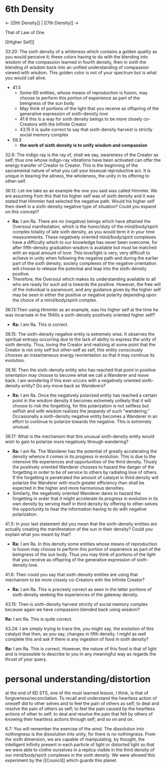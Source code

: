 # 6th Density
<- [[5th Density]] | [[7th Density]] ->

That of Law of One

[[Higher Self]]

33.20: The sixth density of a whiteness which contains a golden quality as you would perceive it; these colors having to do with the blending into wisdom of the compassion learned in fourth density, then in sixth the blending of wisdom back into an unified understanding of compassion viewed with wisdom. This golden color is not of your spectrum but is what you would call alive.

- 41.5
	- Some 6D entities, whose means of reproduction is fusion, may choose to perform this portion of experience as part of the beingness of the sun body
	- May think of portions of the light that you receive as offspring of the generative expression of sixth-density love 
	- 41.6 this is a way for sixth density beings to be more closely co-Creators with the Infinite Creator
	- 43.15 it is quite correct to say that sixth-density harvest is strictly social memory complex
- 59.3
	- **the work of sixth density is to unify wisdom and compassion**

32.6: The indigo ray is the ray of, shall we say, awareness of the Creator as self; thus one whose indigo-ray vibrations have been activated can offer the energy transfer of Creator to Creator. This is the beginning of the sacramental nature of what you call your bisexual reproductive act. It is unique in bearing the allness, the wholeness, the unity in its offering to other-self.

36.12: Let me take as an example the one you said was called Himmler. We are assuming from this that his higher self was of sixth density and it was stated that Himmler had selected the negative path. Would his higher self then dwell in a sixth-density negative type of situation? Could you expand on this concept?
- **Ra:** I am Ra. There are no (negative) beings which have attained the Oversoul manifestation, which is the honor/duty of the mind/body/spirit complex totality of late sixth density, as you would term it in your time measurements. These negatively oriented mind/body/spirit complexes have a difficulty which to our knowledge has never been overcome, for after fifth-density graduation wisdom is available but must be matched with an equal amount of love. This love/light is very, very difficult to achieve in unity when following the negative path and during the earlier part of the sixth density, society complexes of the negative orientation will choose to release the potential and leap into the sixth-density positive.
- Therefore, the Oversoul which makes its understanding available to all who are ready for such aid is towards the positive. However, the free will of the individual is paramount, and any guidance given by the higher self may be seen in either the positive or negative polarity depending upon the choice of a mind/body/spirit complex.

36.13:Then using Himmler as an example, was his higher self at the time he was incarnate in the 1940s a sixth-density positively oriented higher self?
- **Ra:** I am Ra. This is correct.

36.15: The sixth-density negative entity is extremely wise. It observes the spiritual entropy occurring due to the lack of ability to express the unity of sixth density. Thus, loving the Creator and realizing at some point that the Creator is not only self but other-self as self, this entity consciously chooses an instantaneous energy reorientation so that it may continue its evolution.

36.16: Then the sixth-density entity who has reached that point in positive orientation may choose to become what we call a Wanderer and move back. I am wondering if this ever occurs with a negatively oriented sixth-density entity? Do any move back as Wanderers?
- **Ra:** I am Ra. Once the negatively polarized entity has reached a certain point in the wisdom density it becomes extremely unlikely that it will choose to risk the forgetting, for this polarization is not selfless but selfish and with wisdom realizes the jeopardy of such “wandering.” Occasionally a sixth-density negative entity becomes a Wanderer in an effort to continue to polarize towards the negative. This is extremely unusual.

36.17: What is the mechanism that this unusual sixth-density entity would wish to gain to polarize more negatively through wandering?
- **Ra:** I am Ra. The Wanderer has the potential of greatly accelerating the density whence it comes in its progress in evolution. This is due to the intensive life experiences and opportunities of the third density. Thusly the positively oriented Wanderer chooses to hazard the danger of the forgetting in order to be of service to others by radiating love of others. If the forgetting is penetrated the amount of catalyst in third density will polarize the Wanderer with much greater efficiency than shall be expected in the higher and more harmonious densities.
- Similarly, the negatively oriented Wanderer dares to hazard the forgetting in order that it might accelerate its progress in evolution in its own density by serving itself in third density by offering to other-selves the opportunity to hear the information having to do with negative polarization.

41.5: In your last statement did you mean that the sixth-density entities are actually creating the manifestation of the sun in their density? Could you explain what you meant by that?
- **Ra:** I am Ra. In this density some entities whose means of reproduction is fusion may choose to perform this portion of experience as part of the beingness of the sun body. Thus you may think of portions of the light that you receive as offspring of the generative expression of sixth-density love.

41.6: Then could you say that sixth-density entities are using that mechanism to be more closely co-Creators with the Infinite Creator?
- **Ra:** I am Ra. This is precisely correct as seen in the latter portions of sixth density seeking the experiences of the gateway density.

43.15: Then is sixth-density harvest strictly of social memory complex because again we have compassion blended back using wisdom?

**Ra:** I am Ra. This is quite correct.

43.24: I am simply trying to trace the, you might say, the evolution of this catalyst that then, as you say, changes in fifth density. I might as well complete this and ask if there is any ingestion of food in sixth density?

**Ra:** I am Ra. This is correct. However, the nature of this food is that of light and is impossible to describe to you in any meaningful way as regards the thrust of your query.
# personal understanding/distortion
at the end of 6D STS, one of the must learned lesson, I think, is that of forgiveness/reconcilation. To recall and understand the heartless action of oneself did to other selves and to feel the pain of others as self; to deal and resolve the pain of others as self; to feel the pain caused by the heartless actions of other to self; to deal and resolve the pain that felt by others of knowing their heartless actions through self; and so on and on.

6.7: You will remember the exercise of the wind. The dissolution into nothingness is the dissolution into unity, for there is no nothingness. From the sixth dimension, we are capable of manipulating, by thought, the intelligent infinity present in each particle of light or distorted light so that we were able to clothe ourselves in a replica visible in the third density of our mind/body/spirit complexes in the sixth density. We were allowed this experiment by the [[Council]] which guards this planet.